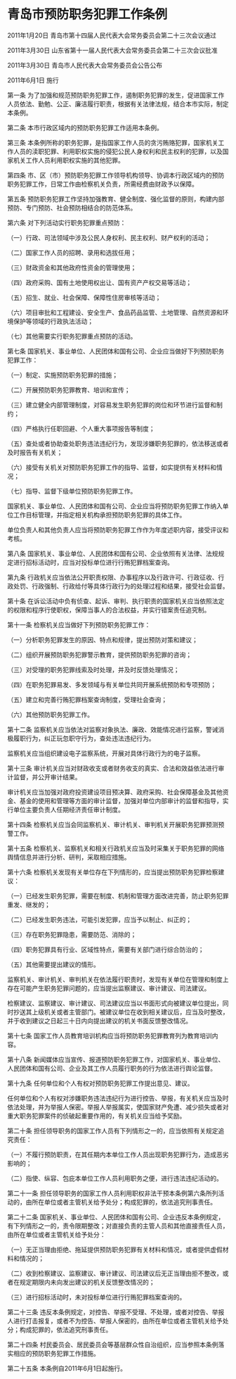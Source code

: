 # 青岛市预防职务犯罪工作条例

2011年1月20日 青岛市第十四届人民代表大会常务委员会第二十三次会议通过

2011年3月30日 山东省第十一届人民代表大会常务委员会第二十三次会议批准

2011年3月30日 青岛市人民代表大会常务委员会公告公布

2011年6月1日 施行

<!-- INFO END -->

第一条 为了加强和规范预防职务犯罪工作，遏制职务犯罪的发生，促进国家工作人员依法、勤勉、公正、廉洁履行职责，根据有关法律法规，结合本市实际，制定本条例。

第二条 本市行政区域内的预防职务犯罪工作适用本条例。

第三条 本条例所称的职务犯罪，是指国家工作人员的贪污贿赂犯罪，国家机关工作人员的渎职犯罪、利用职权实施的侵犯公民人身权利和民主权利的犯罪，以及国家机关工作人员利用职权实施的其他犯罪。

第四条 市、区（市）预防职务犯罪工作领导机构领导、协调本行政区域内的预防职务犯罪工作，日常工作由检察机关负责，所需经费由财政予以保障。

第五条 预防职务犯罪工作坚持加强教育、健全制度、强化监督的原则，构建内部预防、专门预防、社会预防相结合的防范体系。

第六条 对下列活动实行职务犯罪重点预防：

（一）行政、司法领域中涉及公民人身权利、民主权利、财产权利的活动；

（二）国家工作人员的招聘、录用和选拔任用；

（三）财政资金和其他政府性资金的管理使用；

（四）政府采购、国有土地使用权出让、国有资产产权交易等活动；

（五）招生、就业、社会保障、保障性住房审核等活动；

（六）项目审批和工程建设、安全生产、食品药品监管、土地管理、自然资源和环境保护等领域的行政执法活动；

（七）其他需要实行职务犯罪重点预防的活动。

第七条 国家机关、事业单位、人民团体和国有公司、企业应当做好下列预防职务犯罪工作：

（一）制定、实施预防职务犯罪的措施；

（二）开展预防职务犯罪教育、培训和宣传；

（三）建立健全内部管理制度，对容易发生职务犯罪的岗位和环节进行监督和制约；

（四）严格执行任职回避、个人重大事项报告等制度；

（五）查处或者协助查处职务违法违纪行为，发现涉嫌职务犯罪的，依法移送或者及时报告有关机关；

（六）接受有关机关对预防职务犯罪工作的指导、监督，如实提供有关材料和情况；

（七）指导、监督下级单位预防职务犯罪工作。

国家机关、事业单位、人民团体和国有公司、企业应当将预防职务犯罪工作纳入单位工作目标管理，并指定相关机构承担预防职务犯罪的具体工作。

单位负责人和其他负责人应当将预防职务犯罪工作作为年度述职内容，接受评议和考核。

第八条 国家机关、事业单位、人民团体和国有公司、企业依照有关法律、法规规定进行招标活动时，应当对投标单位进行行贿犯罪档案查询。

第九条 行政机关应当依法公开职责权限、办事程序以及行政许可、行政征收、行政处罚、行政强制、行政给付等具体行政行为的处理过程和结果，接受社会监督。

第十条 在诉讼活动中负有侦查、起诉、审判、执行职责的国家机关应当依照法定的权限和程序行使职权，保障当事人的合法权益，并实行错案责任追究制。

第十一条 检察机关应当做好下列预防职务犯罪工作：

（一）分析职务犯罪发生的原因、特点和规律，提出预防对策和建议；

（二）组织开展预防职务犯罪警示教育，提供预防职务犯罪的咨询；

（三）对受理的职务犯罪线索及时处理，并及时反馈处理情况；

（四）在职务犯罪易发、多发领域与有关单位共同开展系统预防和专项预防；

（五）建立和完善行贿犯罪档案查询制度，受理社会查询；

（六）其他预防职务犯罪工作。

第十二条 监察机关应当依法对监察对象执法、廉政、效能情况进行监察，警诫消极履职行为，纠正玩忽职守行为，查处违法违纪行为。

监察机关应当组织建设电子监察系统，开展对具体行政行为的电子监察。

第十三条 审计机关应当对财政收支或者财务收支的真实、合法和效益依法进行审计监督，并公开审计结果。

审计机关应当加强对政府投资建设项目预决算、政府采购、社会保障基金及其他资金、基金的使用和管理等方面的审计监督，加强对单位内部审计的监督和指导，实行单位主要负责人任期经济责任审计制度。

第十四条 检察机关应当会同监察机关、审计机关、审判机关开展职务犯罪预测预警工作。

第十五条 检察机关、监察机关和相关行政机关应当及时采集关于职务犯罪的网络舆情信息并进行分析、研判，采取相应措施。

第十六条 检察机关发现有关单位存在下列情形的，应当提出预防职务犯罪检察建议：

（一）已经发生职务犯罪，需要在制度、机制和管理方面改进完善，防止职务犯罪重发、继发的；

（二）已经发生职务违法，可能引发犯罪，应当予以制止、纠正的；

（三）存在职务犯罪隐患，需要防范、消除的；

（四）职务犯罪具有行业、区域性特点，需要有关部门进行综合防治的；

（五）其他需要提出建议的情形。

监察机关、审计机关、审判机关在依法履行职责时，发现有关单位在管理和制度上存在可能产生职务犯罪问题的，应当提出监察建议、审计建议、司法建议。

检察建议、监察建议、审计建议、司法建议应当以书面形式向被建议单位提出，同时抄送其上级机关或者主管部门。被建议单位在收到相关建议后，应当及时整改，并于收到建议之日起三十日内向提出建议的机关书面反馈整改情况。

第十七条 国家工作人员教育培训机构应当将预防职务犯罪教育列为教育培训内容。

第十八条 新闻媒体应当宣传、报道预防职务犯罪工作，对国家机关、事业单位、人民团体和国有公司、企业及其工作人员履行职务的行为依法进行舆论监督。

第十九条 任何单位和个人有权对预防职务犯罪工作提出意见、建议。

任何单位和个人有权对涉嫌职务违法违纪行为进行控告、举报，有关机关应当及时依法处理，并为举报人保密。举报人举报属实，使国家财产免遭、减少损失或者对重大职务犯罪案件的侦破起重要作用的，有关机关应当给予奖励。

第二十条 担任领导职务的国家工作人员有下列情形之一的，应当依照有关规定追究责任：

（一）不履行预防职责，在其任期内本单位工作人员出现职务犯罪行为，造成恶劣影响的；

（二）指使、纵容、包庇本单位工作人员利用职务之便，进行违法违纪活动的。

第二十一条 担任领导职务的国家工作人员利用职权非法干预本条例第六条所列活动的，由所在单位或者主管机关给予处分；构成犯罪的，依法追究刑事责任。

第二十二条 国家机关、事业单位、人民团体和国有公司、企业违反本条例规定，有下列情形之一的，责令限期整改；对直接负责的主管人员和其他直接责任人员，由所在单位或者主管机关给予处分：

（一）无正当理由拒绝、拖延提供预防职务犯罪有关材料和情况，或者提供虚假材料和情况的；

（二）收到检察建议、监察建议、审计建议、司法建议后无正当理由拒不整改，或者在规定期限内未向发出建议的机关反馈整改情况的；

（三）进行招标活动时，未对投标单位进行行贿犯罪档案查询的。

第二十三条 违反本条例规定，对控告、举报不受理、不处理，或者对控告、举报人进行打击报复，或者不为控告、举报人保密的，由所在单位或者主管机关给予处分；构成犯罪的，依法追究刑事责任。

第二十四条 村民委员会、居民委员会等基层群众性自治组织，应当参照本条例落实相应的预防职务犯罪工作措施。

第二十五条 本条例自2011年6月1日起施行。

